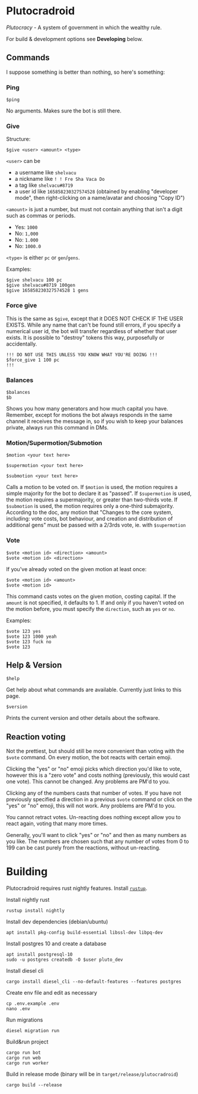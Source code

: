 # Plutocradroid

*Plutocracy* - A system of government in which the wealthy rule.

For build & development options see **Developing** below.

## Commands

I suppose something is better than nothing, so here's something:

### Ping

```text
$ping
```

No arguments. Makes sure the bot is still there.

### Give

Structure:

```text
$give <user> <amount> <type>
```

`<user>` can be

* a username like `shelvacu`
* a nickname like `! ! Fre Sha Vaca Do`
* a tag like `shelvacu#8719`
* a user id like `165858230327574528` (obtained by enabling "developer mode", then right-clicking on a name/avatar and choosing "Copy ID")

`<amount>` is just a number, but must not contain anything that isn't a digit such as commas or periods.

* Yes: `1000`
* No: `1,000`
* No: `1.000`
* No: `1000.0`

`<type>` is either `pc` or `gen`/`gens`.

Examples:

```text
$give shelvacu 100 pc
$give shelvacu#8719 100gen
$give 165858230327574528 1 gens
```

### Force give

This is the same as `$give`, except that it DOES NOT CHECK IF THE USER EXISTS. While any name that can't be found still errors, if you specify a numerical user id, the bot will transfer regardless of whether that user exists. It is possible to "destroy" tokens this way, purposefully or accidentally.

```text
!!! DO NOT USE THIS UNLESS YOU KNOW WHAT YOU'RE DOING !!!
$force_give 1 100 pc
!!!
```

### Balances

```text
$balances
$b
```

Shows you how many generators and how much capital you have. Remember, except for motions the bot always responds in the same channel it receives the message in, so if you wish to keep your balances private, always run this command in DMs.

### Motion/Supermotion/Submotion

```text
$motion <your text here>

$supermotion <your text here>

$submotion <your text here>
```

Calls a motion to be voted on. If `$motion` is used, the motion requires a simple majority for the bot to declare it as "passed". If `$supermotion` is used, the motion requires a supermajority, or greater than two-thirds vote. If `$submotion` is used, the motion requires only a one-third submajority. According to the doc, any motion that "Changes to the core system, including: vote costs, bot behaviour, and creation and distribution of additional gens" must be passed with a 2/3rds vote, ie. with `$supermotion`

### Vote

```text
$vote <motion id> <direction> <amount>
$vote <motion id> <direction>
```

If you've already voted on the given motion at least once:

```text
$vote <motion id> <amount>
$vote <motion id>
```

This command casts votes on the given motion, costing capital. If the `amount` is not specified, it defaults to 1. If and only if you haven't voted on the motion before, you must specify the `direction`, such as `yes` or `no`.

Examples:

```text
$vote 123 yes
$vote 123 1000 yeah
$vote 123 fuck no
$vote 123
```

## Help & Version

```text
$help
```

Get help about what commands are available. Currently just links to this page.

```text
$version
```

Prints the current version and other details about the software.

## Reaction voting

Not the prettiest, but should still be more convenient than voting with the `$vote` command. On every motion, the bot reacts with certain emoji.

Clicking the "yes" or "no" emoji picks which direction you'd like to vote, however this is a "zero vote" and costs nothing (previously, this would cast one vote). This cannot be changed. Any problems are PM'd to you.

Clicking any of the numbers casts that number of votes. If you have not previously specified a direction in a previous `$vote` command or click on the "yes" or "no" emoji, this will not work. Any problems are PM'd to you.

You cannot retract votes. Un-reacting does nothing except allow you to react again, voting that many more times.

Generally, you'll want to click "yes" or "no" and then as many numbers as you like. The numbers are chosen such that any number of votes from 0 to 199 can be cast purely from the reactions, without un-reacting.

# Building

Plutocradroid requires rust nightly features. Install [`rustup`](https://rustup.rs/).

Install nightly rust

    rustup install nightly

Install dev dependencies (debian/ubuntu)

    apt install pkg-config build-essential libssl-dev libpq-dev

Install postgres 10 and create a database

    apt install postgresql-10
    sudo -u postgres createdb -O $user pluto_dev

Install diesel cli

    cargo install diesel_cli --no-default-features --features postgres

Create env file and edit as necessary

    cp .env.example .env
    nano .env

Run migrations

    diesel migration run

Build&run project

    cargo run bot
    cargo run web
    cargo run worker

Build in release mode (binary will be in `target/release/plutocradroid`)

    cargo build --release
